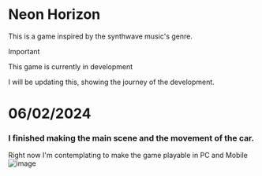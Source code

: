 # Neon Horizon

This is a game inspired by the synthwave music's genre.

> [!IMPORTANT]  
> This game is currently in development

I will be updating this, showing the journey of the development.

# 06/02/2024

### I finished making the main scene and the movement of the car.
Right now I'm contemplating to make the game playable in PC and Mobile
![image](https://github.com/achechi15/Neon-Horizon/assets/142111179/db276c3b-20d8-4e38-aa9e-9cab6220e131)
